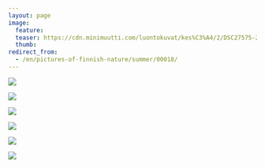 ```yaml
---
layout: page
image:
  feature:
  teaser: https://cdn.minimuutti.com/luontokuvat/kes%C3%A4/2/DSC27575-245px.jpg
  thumb:
redirect_from:
  - /en/pictures-of-finnish-nature/summer/00018/
---
```


![](https://cdn.minimuutti.com/luontokuvat/kes%C3%A4/2/DSC27563-800px.jpg)

![](https://cdn.minimuutti.com/luontokuvat/kes%C3%A4/2/DSC27569-800px.jpg)

![](https://cdn.minimuutti.com/luontokuvat/kes%C3%A4/2/DSC27572-800px.jpg)

![](https://cdn.minimuutti.com/luontokuvat/kes%C3%A4/2/DSC27575-800px.jpg)

![](https://cdn.minimuutti.com/luontokuvat/kes%C3%A4/2/DSC27589-800px.jpg)

![](https://cdn.minimuutti.com/luontokuvat/kes%C3%A4/2/DSC27597-800px.jpg)
